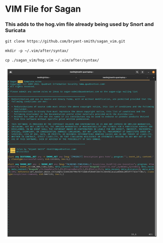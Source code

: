 # VIM File for Sagan
### This adds to the hog.vim file already being used by Snort and Suricata

`git clone https://github.com/bryant-smith/sagan_vim.git`

`mkdir -p ~/.vim/after/syntax/`

`cp ./sagan_vim/hog.vim ~/.vim/after/syntax/`

![image1](./images/image1.png)
